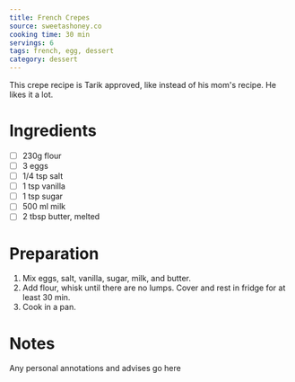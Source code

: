 ```yaml
---
title: French Crepes
source: sweetashoney.co
cooking time: 30 min
servings: 6
tags: french, egg, dessert
category: dessert
---
```


This crepe recipe is Tarik approved, like instead of his mom's recipe. He likes it a lot.

Ingredients
===========

* [ ] 230g flour
* [ ] 3 eggs
* [ ] 1/4 tsp salt
* [ ] 1 tsp vanilla
* [ ] 1 tsp sugar
* [ ] 500 ml milk
* [ ] 2 tbsp butter, melted

Preparation
===========
1. Mix eggs, salt, vanilla, sugar, milk, and butter. 
2. Add flour, whisk until there are no lumps. Cover and rest in fridge for at least 30 min.
3. Cook in a pan.

Notes
=====

Any personal annotations and advises go here
